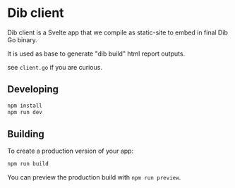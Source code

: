 # Dib client

Dib client is a Svelte app that we compile as static-site to embed in final Dib Go binary.

It is used as base to generate "dib build" html report outputs.

see `client.go` if you are curious.

## Developing

```bash
npm install
npm run dev
```

## Building

To create a production version of your app:

```bash
npm run build
```

You can preview the production build with `npm run preview`.

